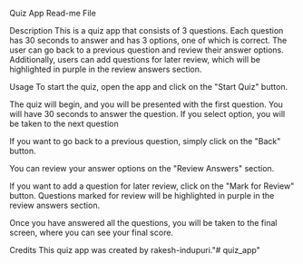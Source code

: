 Quiz App Read-me File

Description
This is a quiz app that consists of 3 questions. Each question has 30 seconds to answer and has 3 options, one of which is correct. The user can go back to a previous question and review their answer options. Additionally, users can add questions for later review, which will be highlighted in purple in the review answers section.

Usage
To start the quiz, open the app and click on the "Start Quiz" button.

The quiz will begin, and you will be presented with the first question. You will have 30 seconds to answer the question. If you select option, you will be taken to the next question

If you want to go back to a previous question, simply click on the "Back" button.

You can review your answer options  on the "Review Answers" section.

If you want to add a question for later review, click on the "Mark for Review" button. Questions marked for review will be highlighted in purple in the review answers section.

Once you have answered all the questions, you will be taken to the final screen, where you can see your final score.


Credits
This quiz app was created by rakesh-indupuri."# quiz_app" 
